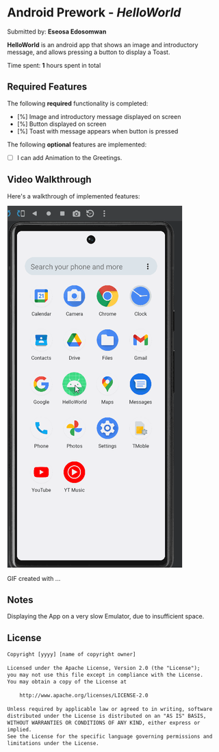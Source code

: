 
# Android Prework - *HelloWorld*

Submitted by: **Eseosa Edosomwan**

**HelloWorld** is an android app that shows an image and introductory message, and allows pressing a button to display a Toast. 

Time spent: **1** hours spent in total

## Required Features

The following **required** functionality is completed:

* [%] Image and introductory message displayed on screen
* [%] Button displayed on screen
* [%] Toast with message appears when button is pressed 

The following **optional** features are implemented:

* [ ] I can add Animation to the Greetings.

## Video Walkthrough

Here's a walkthrough of implemented features:

<img src='https://github.com/esosaphilip/HelloWorld/blob/master/hellocodepath4.gif' title='Video Walkthrough' width='' alt='Video Walkthrough' />

<!-- Replace this with whatever GIF tool you used! -->
GIF created with ...  
<!-- Recommended tools:
[Kap](https://getkap.co/) for macOS
[ScreenToGif](https://www.screentogif.com/) for Windows
[peek](https://github.com/phw/peek) for Linux. -->

## Notes

Displaying the App on a very slow Emulator, due to insufficient space.

## License

    Copyright [yyyy] [name of copyright owner]

    Licensed under the Apache License, Version 2.0 (the "License");
    you may not use this file except in compliance with the License.
    You may obtain a copy of the License at

        http://www.apache.org/licenses/LICENSE-2.0

    Unless required by applicable law or agreed to in writing, software
    distributed under the License is distributed on an "AS IS" BASIS,
    WITHOUT WARRANTIES OR CONDITIONS OF ANY KIND, either express or implied.
    See the License for the specific language governing permissions and
    limitations under the License.
